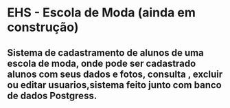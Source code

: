 # EHS - Escola de Moda (ainda em construção)

## Sistema de cadastramento de alunos de uma escola de moda, onde pode ser cadastrado alunos com seus dados e fotos, consulta , excluir ou editar usuarios,sistema feito junto com banco de dados Postgress.
